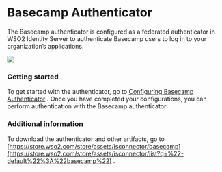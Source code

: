 # Basecamp Authenticator

The Basecamp authenticator is configured as a federated authenticator in
WSO2 Identity Server to authenticate Basecamp users to log in to your
organization’s applications.

![](attachments/49092836/76746249.png) 

### Getting started

To get started with the authenticator, go to [Configuring Basecamp
Authenticator](https://docs.wso2.com/display/ISCONNECTORS/Configuring+Basecamp+Authenticator)
. Once you have completed your configurations, you can perform
authentication with the Basecamp authenticator.

### Additional information

To download the authenticator and other artifacts, go to
[https://store.wso2.com/store/assets/isconnector/basecamp](https://store.wso2.com/store/assets/isconnector/list?q=%22-default%22%3A%22basecamp%22)
.

  
